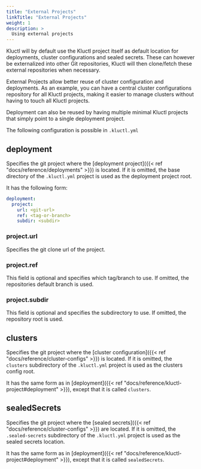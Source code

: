 ```yaml
---
title: "External Projects"
linkTitle: "External Projects"
weight: 1
description: >
  Using external projects 
---
```


Kluctl will by default use the Kluctl project itself as default location for deployments, cluster configurations and
sealed secrets. These can however be externalized into other Git repositories, Kluctl will then clone/fetch these external
repositories when necessary.

External Projects allow better reuse of cluster configuration and deployments. As an example, you can have a central
cluster configurations repository for all Kluctl projects, making it easier to manage clusters without having to touch
all Kluctl projects.

Deployment can also be reused by having multiple minimal Kluctl projects that simply point to a single deployment project. 

The following configuration is possible in `.kluctl.yml`

## deployment

Specifies the git project where the [deployment project]({{< ref "docs/reference/deployments" >}}) is located. If it is omitted, the base
directory of the `.kluctl.yml` project is used as the deployment project root.

It has the following form:
```yaml
deployment:
  project:
    url: <git-url>
    ref: <tag-or-branch>
    subdir: <subdir>
```

### project.url
Specifies the git clone url of the project.

### project.ref
This field is optional and specifies which tag/branch to use. If omitted, the repositories default branch is used.

### project.subdir
This field is optional and specifies the subdirectory to use. If omitted, the repository root is used.

## clusters

Specifies the git project where the [cluster configuration]({{< ref "docs/reference/cluster-configs" >}}) is located. If it is omitted, the
`clusters` subdirectory of the `.kluctl.yml` project is used as the clusters config root.

It has the same form as in [deployment]({{< ref "docs/reference/kluctl-project#deployment" >}}), except that it is called `clusters`.

## sealedSecrets

Specifies the git project where the [sealed secrets]({{< ref "docs/reference/cluster-configs" >}}) are located. If it is omitted, the
`.sealed-secrets` subdirectory of the `.kluctl.yml` project is used as the sealed secrets location.

It has the same form as in [deployment]({{< ref "docs/reference/kluctl-project#deployment" >}}), except that it is called `sealedSecrets`.
